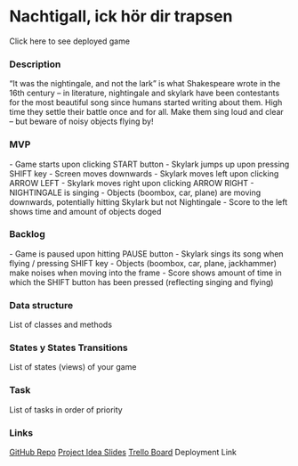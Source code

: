<h1>Nachtigall, ick hör dir trapsen</h1>
Click here to see deployed game

<h3>Description</h3>
“It was the nightingale, and not the lark” is what Shakespeare wrote in the 16th century – in literature, nightingale and skylark have been contestants for the most beautiful song since humans started writing about them. High time they settle their battle once and for all. Make them sing loud and clear – but beware of noisy objects flying by!

<h3>MVP</h3>
- Game starts upon clicking START button
- Skylark jumps up upon pressing SHIFT key
- Screen moves downwards
- Skylark moves left upon clicking ARROW LEFT
- Skylark moves right upon clicking ARROW RIGHT
- NIGHTINGALE is singing
- Objects (boombox, car, plane) are moving downwards, potentially hitting Skylark but not Nightingale
- Score to the left shows time and amount of objects doged

<h3>Backlog</h3>
- Game is paused upon hitting PAUSE button
- Skylark sings its song when flying / pressing SHIFT key
- Objects (boombox, car, plane, jackhammer) make noises when moving into the frame
- Score shows amount of time in which the SHIFT button has been pressed (reflecting singing and flying)

<h3>Data structure</h3>
List of classes and methods

<h3>States y States Transitions</h3>
List of states (views) of your game

<h3>Task</h3>
List of tasks in order of priority

<h3>Links</h3>
<a href="https://github.com/hannakayes/nightingale-vs-skylark">GitHub Repo</a>
<a href="https://github.com/hannakayes/nightingale-vs-skylark/blob/main/nightingale-vs-skylark.pdf">Project Idea Slides</a>
<a href="https://trello.com/b/Ofrs0q56/nightingale-vs-skylark">Trello Board</a>
Deployment Link